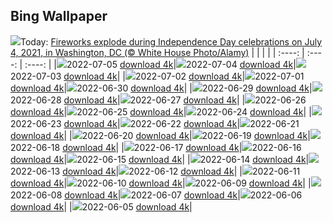 ## Bing Wallpaper
![](./wallpaper/2022-07-05.jpg)Today: [Fireworks explode during Independence Day celebrations on July 4, 2021, in Washington, DC (© White House Photo/Alamy)](./wallpaper/2022-07-05.jpg)
|      |      |      |
| :----: | :----: | :----: |
|![](./wallpaper/2022-07-05_sm.jpg)2022-07-05 [download 4k](./wallpaper/2022-07-05.jpg)|![](./wallpaper/2022-07-04_sm.jpg)2022-07-04 [download 4k](./wallpaper/2022-07-04.jpg)|![](./wallpaper/2022-07-03_sm.jpg)2022-07-03 [download 4k](./wallpaper/2022-07-03.jpg)|
|![](./wallpaper/2022-07-02_sm.jpg)2022-07-02 [download 4k](./wallpaper/2022-07-02.jpg)|![](./wallpaper/2022-07-01_sm.jpg)2022-07-01 [download 4k](./wallpaper/2022-07-01.jpg)|![](./wallpaper/2022-06-30_sm.jpg)2022-06-30 [download 4k](./wallpaper/2022-06-30.jpg)|
|![](./wallpaper/2022-06-29_sm.jpg)2022-06-29 [download 4k](./wallpaper/2022-06-29.jpg)|![](./wallpaper/2022-06-28_sm.jpg)2022-06-28 [download 4k](./wallpaper/2022-06-28.jpg)|![](./wallpaper/2022-06-27_sm.jpg)2022-06-27 [download 4k](./wallpaper/2022-06-27.jpg)|
|![](./wallpaper/2022-06-26_sm.jpg)2022-06-26 [download 4k](./wallpaper/2022-06-26.jpg)|![](./wallpaper/2022-06-25_sm.jpg)2022-06-25 [download 4k](./wallpaper/2022-06-25.jpg)|![](./wallpaper/2022-06-24_sm.jpg)2022-06-24 [download 4k](./wallpaper/2022-06-24.jpg)|
|![](./wallpaper/2022-06-23_sm.jpg)2022-06-23 [download 4k](./wallpaper/2022-06-23.jpg)|![](./wallpaper/2022-06-22_sm.jpg)2022-06-22 [download 4k](./wallpaper/2022-06-22.jpg)|![](./wallpaper/2022-06-21_sm.jpg)2022-06-21 [download 4k](./wallpaper/2022-06-21.jpg)|
|![](./wallpaper/2022-06-20_sm.jpg)2022-06-20 [download 4k](./wallpaper/2022-06-20.jpg)|![](./wallpaper/2022-06-19_sm.jpg)2022-06-19 [download 4k](./wallpaper/2022-06-19.jpg)|![](./wallpaper/2022-06-18_sm.jpg)2022-06-18 [download 4k](./wallpaper/2022-06-18.jpg)|
|![](./wallpaper/2022-06-17_sm.jpg)2022-06-17 [download 4k](./wallpaper/2022-06-17.jpg)|![](./wallpaper/2022-06-16_sm.jpg)2022-06-16 [download 4k](./wallpaper/2022-06-16.jpg)|![](./wallpaper/2022-06-15_sm.jpg)2022-06-15 [download 4k](./wallpaper/2022-06-15.jpg)|
|![](./wallpaper/2022-06-14_sm.jpg)2022-06-14 [download 4k](./wallpaper/2022-06-14.jpg)|![](./wallpaper/2022-06-13_sm.jpg)2022-06-13 [download 4k](./wallpaper/2022-06-13.jpg)|![](./wallpaper/2022-06-12_sm.jpg)2022-06-12 [download 4k](./wallpaper/2022-06-12.jpg)|
|![](./wallpaper/2022-06-11_sm.jpg)2022-06-11 [download 4k](./wallpaper/2022-06-11.jpg)|![](./wallpaper/2022-06-10_sm.jpg)2022-06-10 [download 4k](./wallpaper/2022-06-10.jpg)|![](./wallpaper/2022-06-09_sm.jpg)2022-06-09 [download 4k](./wallpaper/2022-06-09.jpg)|
|![](./wallpaper/2022-06-08_sm.jpg)2022-06-08 [download 4k](./wallpaper/2022-06-08.jpg)|![](./wallpaper/2022-06-07_sm.jpg)2022-06-07 [download 4k](./wallpaper/2022-06-07.jpg)|![](./wallpaper/2022-06-06_sm.jpg)2022-06-06 [download 4k](./wallpaper/2022-06-06.jpg)|
|![](./wallpaper/2022-06-05_sm.jpg)2022-06-05 [download 4k](./wallpaper/2022-06-05.jpg)|